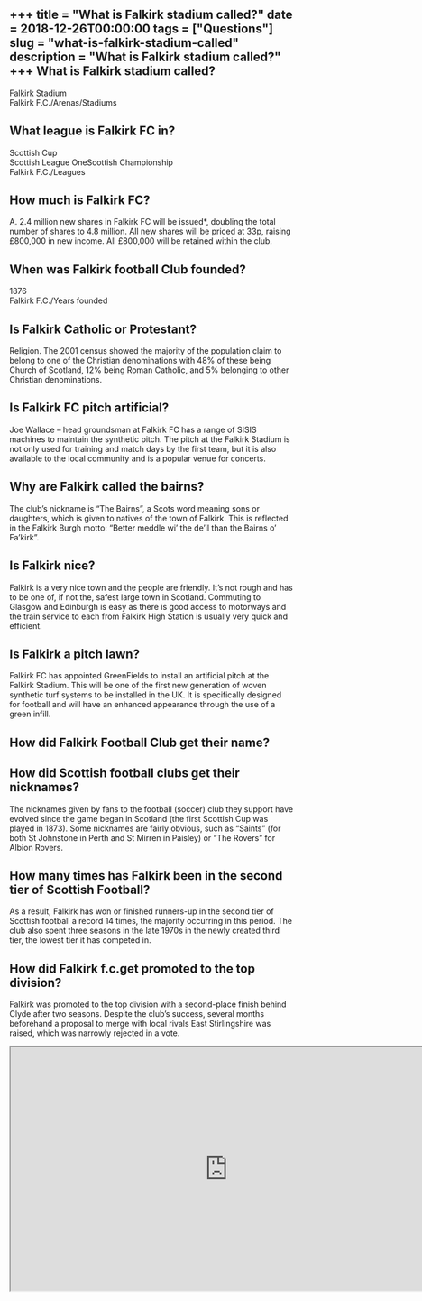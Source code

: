 +++
title = "What is Falkirk stadium called?"
date = 2018-12-26T00:00:00
tags = ["Questions"]
slug = "what-is-falkirk-stadium-called"
description = "What is Falkirk stadium called?"
+++
What is Falkirk stadium called?
-------------------------------

Falkirk Stadium  
Falkirk F.C./Arenas/Stadiums

What league is Falkirk FC in?
-----------------------------

 Scottish Cup  
Scottish League OneScottish Championship  
Falkirk F.C./Leagues

How much is Falkirk FC?
-----------------------

A. 2.4 million new shares in Falkirk FC will be issued\*, doubling the total number of shares to 4.8 million. All new shares will be priced at 33p, raising £800,000 in new income. All £800,000 will be retained within the club.

When was Falkirk football Club founded?
---------------------------------------

1876  
Falkirk F.C./Years founded

Is Falkirk Catholic or Protestant?
----------------------------------

Religion. The 2001 census showed the majority of the population claim to belong to one of the Christian denominations with 48% of these being Church of Scotland, 12% being Roman Catholic, and 5% belonging to other Christian denominations.

Is Falkirk FC pitch artificial?
-------------------------------

Joe Wallace – head groundsman at Falkirk FC has a range of SISIS machines to maintain the synthetic pitch. The pitch at the Falkirk Stadium is not only used for training and match days by the first team, but it is also available to the local community and is a popular venue for concerts.

Why are Falkirk called the bairns?
----------------------------------

The club’s nickname is “The Bairns”, a Scots word meaning sons or daughters, which is given to natives of the town of Falkirk. This is reflected in the Falkirk Burgh motto: “Better meddle wi’ the de’il than the Bairns o’ Fa’kirk”.

Is Falkirk nice?
----------------

Falkirk is a very nice town and the people are friendly. It’s not rough and has to be one of, if not the, safest large town in Scotland. Commuting to Glasgow and Edinburgh is easy as there is good access to motorways and the train service to each from Falkirk High Station is usually very quick and efficient.

Is Falkirk a pitch lawn?
------------------------

Falkirk FC has appointed GreenFields to install an artificial pitch at the Falkirk Stadium. This will be one of the first new generation of woven synthetic turf systems to be installed in the UK. It is specifically designed for football and will have an enhanced appearance through the use of a green infill.

How did Falkirk Football Club get their name?
---------------------------------------------

How did Scottish football clubs get their nicknames?
----------------------------------------------------

The nicknames given by fans to the football (soccer) club they support have evolved since the game began in Scotland (the first Scottish Cup was played in 1873). Some nicknames are fairly obvious, such as “Saints” (for both St Johnstone in Perth and St Mirren in Paisley) or “The Rovers” for Albion Rovers.

How many times has Falkirk been in the second tier of Scottish Football?
------------------------------------------------------------------------

As a result, Falkirk has won or finished runners-up in the second tier of Scottish football a record 14 times, the majority occurring in this period. The club also spent three seasons in the late 1970s in the newly created third tier, the lowest tier it has competed in.

How did Falkirk f.c.get promoted to the top division?
-----------------------------------------------------

Falkirk was promoted to the top division with a second-place finish behind Clyde after two seasons. Despite the club’s success, several months beforehand a proposal to merge with local rivals East Stirlingshire was raised, which was narrowly rejected in a vote.

<iframe allow="accelerometer; autoplay; clipboard-write; encrypted-media; gyroscope; picture-in-picture" allowfullscreen="" class="__youtube_prefs__  epyt-is-override  no-lazyload" data-no-lazy="1" data-origheight="433" data-origwidth="770" data-skipgform_ajax_framebjll="" height="433" id="_ytid_48036" loading="lazy" src="https://www.youtube.com/embed/8WAuPjsV9iQ?enablejsapi=1&autoplay=0&cc_load_policy=0&cc_lang_pref=&iv_load_policy=1&loop=0&modestbranding=0&rel=1&fs=1&playsinline=0&autohide=2&theme=dark&color=red&controls=1&" title="YouTube player" width="770"></iframe>